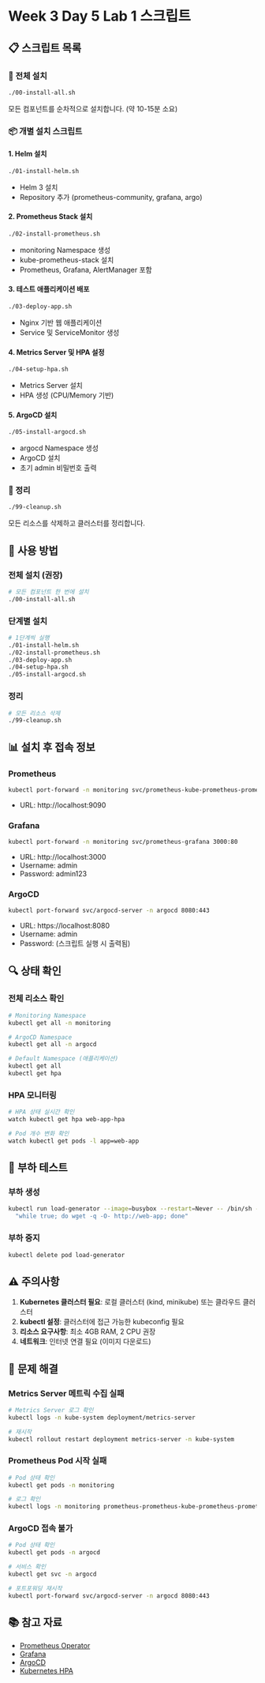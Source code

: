 # Week 3 Day 5 Lab 1 스크립트

## 📋 스크립트 목록

### 🚀 전체 설치
```bash
./00-install-all.sh
```
모든 컴포넌트를 순차적으로 설치합니다. (약 10-15분 소요)

### 📦 개별 설치 스크립트

#### 1. Helm 설치
```bash
./01-install-helm.sh
```
- Helm 3 설치
- Repository 추가 (prometheus-community, grafana, argo)

#### 2. Prometheus Stack 설치
```bash
./02-install-prometheus.sh
```
- monitoring Namespace 생성
- kube-prometheus-stack 설치
- Prometheus, Grafana, AlertManager 포함

#### 3. 테스트 애플리케이션 배포
```bash
./03-deploy-app.sh
```
- Nginx 기반 웹 애플리케이션
- Service 및 ServiceMonitor 생성

#### 4. Metrics Server 및 HPA 설정
```bash
./04-setup-hpa.sh
```
- Metrics Server 설치
- HPA 생성 (CPU/Memory 기반)

#### 5. ArgoCD 설치
```bash
./05-install-argocd.sh
```
- argocd Namespace 생성
- ArgoCD 설치
- 초기 admin 비밀번호 출력

### 🧹 정리
```bash
./99-cleanup.sh
```
모든 리소스를 삭제하고 클러스터를 정리합니다.

## 🎯 사용 방법

### 전체 설치 (권장)
```bash
# 모든 컴포넌트 한 번에 설치
./00-install-all.sh
```

### 단계별 설치
```bash
# 1단계씩 실행
./01-install-helm.sh
./02-install-prometheus.sh
./03-deploy-app.sh
./04-setup-hpa.sh
./05-install-argocd.sh
```

### 정리
```bash
# 모든 리소스 삭제
./99-cleanup.sh
```

## 📊 설치 후 접속 정보

### Prometheus
```bash
kubectl port-forward -n monitoring svc/prometheus-kube-prometheus-prometheus 9090:9090
```
- URL: http://localhost:9090

### Grafana
```bash
kubectl port-forward -n monitoring svc/prometheus-grafana 3000:80
```
- URL: http://localhost:3000
- Username: admin
- Password: admin123

### ArgoCD
```bash
kubectl port-forward svc/argocd-server -n argocd 8080:443
```
- URL: https://localhost:8080
- Username: admin
- Password: (스크립트 실행 시 출력됨)

## 🔍 상태 확인

### 전체 리소스 확인
```bash
# Monitoring Namespace
kubectl get all -n monitoring

# ArgoCD Namespace
kubectl get all -n argocd

# Default Namespace (애플리케이션)
kubectl get all
kubectl get hpa
```

### HPA 모니터링
```bash
# HPA 상태 실시간 확인
watch kubectl get hpa web-app-hpa

# Pod 개수 변화 확인
watch kubectl get pods -l app=web-app
```

## 🧪 부하 테스트

### 부하 생성
```bash
kubectl run load-generator --image=busybox --restart=Never -- /bin/sh -c \
  "while true; do wget -q -O- http://web-app; done"
```

### 부하 중지
```bash
kubectl delete pod load-generator
```

## ⚠️ 주의사항

1. **Kubernetes 클러스터 필요**: 로컬 클러스터 (kind, minikube) 또는 클라우드 클러스터
2. **kubectl 설정**: 클러스터에 접근 가능한 kubeconfig 필요
3. **리소스 요구사항**: 최소 4GB RAM, 2 CPU 권장
4. **네트워크**: 인터넷 연결 필요 (이미지 다운로드)

## 🐛 문제 해결

### Metrics Server 메트릭 수집 실패
```bash
# Metrics Server 로그 확인
kubectl logs -n kube-system deployment/metrics-server

# 재시작
kubectl rollout restart deployment metrics-server -n kube-system
```

### Prometheus Pod 시작 실패
```bash
# Pod 상태 확인
kubectl get pods -n monitoring

# 로그 확인
kubectl logs -n monitoring prometheus-prometheus-kube-prometheus-prometheus-0
```

### ArgoCD 접속 불가
```bash
# Pod 상태 확인
kubectl get pods -n argocd

# 서비스 확인
kubectl get svc -n argocd

# 포트포워딩 재시작
kubectl port-forward svc/argocd-server -n argocd 8080:443
```

## 📚 참고 자료

- [Prometheus Operator](https://github.com/prometheus-operator/prometheus-operator)
- [Grafana](https://grafana.com/docs/)
- [ArgoCD](https://argo-cd.readthedocs.io/)
- [Kubernetes HPA](https://kubernetes.io/docs/tasks/run-application/horizontal-pod-autoscale/)
